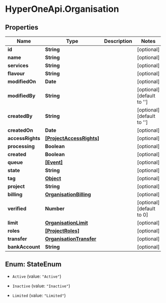 # HyperOneApi.Organisation

## Properties

Name | Type | Description | Notes
------------ | ------------- | ------------- | -------------
**id** | **String** |  | [optional] 
**name** | **String** |  | [optional] 
**services** | **String** |  | [optional] 
**flavour** | **String** |  | [optional] 
**modifiedOn** | **Date** |  | [optional] 
**modifiedBy** | **String** |  | [optional] [default to &#39;&#39;]
**createdBy** | **String** |  | [optional] [default to &#39;&#39;]
**createdOn** | **Date** |  | [optional] 
**accessRights** | [**[ProjectAccessRights]**](ProjectAccessRights.md) |  | [optional] 
**processing** | **Boolean** |  | [optional] 
**created** | **Boolean** |  | [optional] 
**queue** | [**[Event]**](Event.md) |  | [optional] 
**state** | **String** |  | [optional] 
**tag** | [**Object**](.md) |  | [optional] 
**project** | **String** |  | [optional] 
**billing** | [**OrganisationBilling**](OrganisationBilling.md) |  | [optional] 
**verified** | **Number** |  | [optional] [default to 0]
**limit** | [**OrganisationLimit**](OrganisationLimit.md) |  | [optional] 
**roles** | [**[ProjectRoles]**](ProjectRoles.md) |  | [optional] 
**transfer** | [**OrganisationTransfer**](OrganisationTransfer.md) |  | [optional] 
**bankAccount** | **String** |  | [optional] 



## Enum: StateEnum


* `Active` (value: `"Active"`)

* `Inactive` (value: `"Inactive"`)

* `Limited` (value: `"Limited"`)




